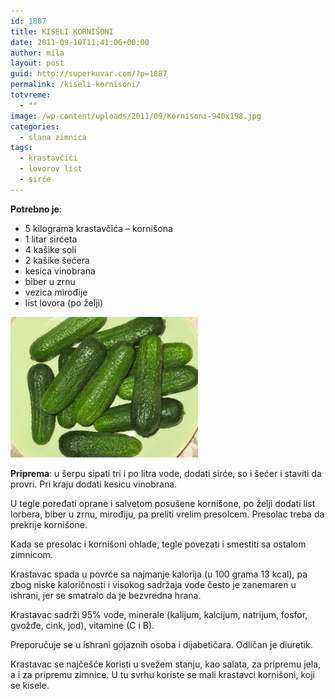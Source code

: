 ```yaml
---
id: 1887
title: KISELI KORNIŠONI
date: 2011-09-10T11:41:06+00:00
author: mila
layout: post
guid: http://superkuvar.com/?p=1887
permalink: /kiseli-kornisoni/
totvreme:
  - ""
image: /wp-content/uploads/2011/09/Kornisoni-940x198.jpg
categories:
  - slana zimnica
tags:
  - krastavčići
  - lovorov list
  - sirće
---
```

**Potrebno je**:

  * 5 kilograma krastavčića &#8211; kornišona
  * 1 litar sirćeta
  * 4 kašike soli
  * 2 kašike šećera
  * kesica vinobrana
  * biber u zrnu
  * vezica mirođije
  * list lovora (po želji)

<img class="alignnone size-medium wp-image-4303" title="Kornisoni" src="/wp-content/uploads/2011/09/Kornisoni-300x225.jpg" alt="" width="300" height="225" /> 

**Priprema**: u šerpu sipati tri i po litra vode, dodati sirće, so i šećer i staviti da provri. Pri kraju dodati kesicu vinobrana.

U tegle poređati oprane i salvetom posušene kornišone, po želji dodati list lorbera, biber u zrnu, mirođiju, pa preliti vrelim presolcem. Presolac treba da prekrije kornišone.

Kada se presolac i kornišoni ohlade, tegle povezati i smestiti sa ostalom zimnicom.

Krastavac spada u povrće sa najmanje kalorija (u 100 grama 13 kcal), pa zbog niske kaloričnosti i visokog sadržaja vode često je zanemaren u ishrani, jer se smatralo da je bezvredna hrana.

Krastavac sadrži 95% vode, minerale (kalijum, kalcijum, natrijum, fosfor, gvožđe, cink, jod), vitamine (C i B).

Preporučuje se u ishrani gojaznih osoba i dijabetičara. Odličan je diuretik.

Krastavac se najčešće koristi u svežem stanju, kao salata, za pripremu jela, a i za pripremu zimnice. U tu svrhu koriste se mali krastavci kornišoni, koji se kisele.